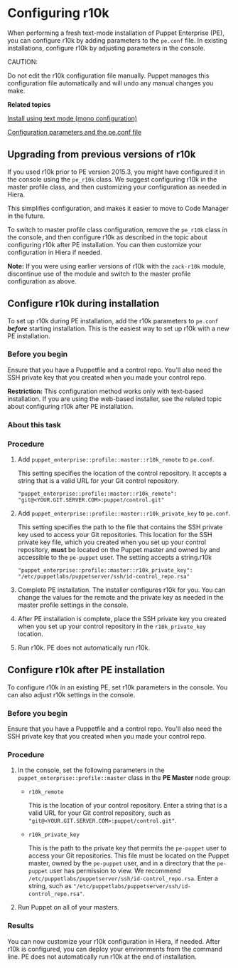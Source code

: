 # Configuring r10k

When performing a fresh text-mode installation of Puppet Enterprise \(PE\), you can configure r10k by adding parameters to the `pe.conf` file. In existing installations, configure r10k by adjusting parameters in the console.

CAUTION:

Do not edit the r10k configuration file manually. Puppet manages this configuration file automatically and will undo any manual changes you make.

**Related topics**  


[Install using text mode \(mono configuration\)](installing_pe.md#)

[Configuration parameters and the pe.conf file](installing_pe.md#)

## Upgrading from previous versions of r10k

If you used r10k prior to PE version 2015.3, you might have configured it in the console using the `pe_r10k` class. We suggest configuring r10k in the master profile class, and then customizing your configuration as needed in Hiera.

This simplifies configuration, and makes it easier to move to Code Manager in the future.

To switch to master profile class configuration, remove the `pe_r10k` class in the console, and then configure r10k as described in the topic about configuring r10k after PE installation. You can then customize your configuration in Hiera if needed.

**Note:** If you were using earlier versions of r10k with the `zack-r10k` module, discontinue use of the module and switch to the master profile configuration as above.

## Configure r10k during installation

To set up r10k during PE installation, add the r10k parameters to `pe.conf` ***before*** starting installation. This is the easiest way to set up r10k with a new PE installation.

### Before you begin

Ensure that you have a Puppetfile and a control repo. You'll also need the SSH private key that you created when you made your control repo.

**Restriction:** This configuration method works only with text-based installation. If you are using the web-based installer, see the related topic about configuring r10k after PE installation.

### About this task

### Procedure

1.  Add `puppet_enterprise::profile::master::r10k_remote` to `pe.conf`.

    This setting specifies the location of the control repository. It accepts a string that is a valid URL for your Git control repository.

    `"puppet_enterprise::profile::master::r10k_remote": "git@<YOUR.GIT.SERVER.COM>:puppet/control.git"`

2.  Add `puppet_enterprise::profile::master::r10k_private_key` to `pe.conf`.

    This setting specifies the path to the file that contains the SSH private key used to access your Git repositories. This location for the SSH private key file, which you created when you set up your control repository, **must** be located on the Puppet master and owned by and accessible to the `pe-puppet` user. The setting accepts a string.r10k

    `"puppet_enterprise::profile::master::r10k_private_key": "/etc/puppetlabs/puppetserver/ssh/id-control_repo.rsa"`

3.  Complete PE installation. The installer configures r10k for you. You can change the values for the remote and the private key as needed in the master profile settings in the console.

4.  After PE installation is complete, place the SSH private key you created when you set up your control repository in the `r10k_private_key` location.

5.  Run r10k. PE does not automatically run r10k.


## Configure r10k after PE installation

To configure r10k in an existing PE, set r10k parameters in the console. You can also adjust r10k settings in the console.

### Before you begin

Ensure that you have a Puppetfile and a control repo. You'll also need the SSH private key that you created when you made your control repo.

### Procedure

1.  In the console, set the following parameters in the `puppet_enterprise::profile::master` class in the **PE Master** node group:

    -   `r10k_remote`

        This is the location of your control repository. Enter a string that is a valid URL for your Git control repository, such as `"git@<YOUR.GIT.SERVER.COM>:puppet/control.git"`.

    -   `r10k_private_key`

        This is the path to the private key that permits the `pe-puppet` user to access your Git repositories. This file must be located on the Puppet master, owned by the `pe-puppet` user, and in a directory that the `pe-puppet` user has permission to view. We recommend `/etc/puppetlabs/puppetserver/ssh/id-control_repo.rsa`. Enter a string, such as `"/etc/puppetlabs/puppetserver/ssh/id-control_repo.rsa"`.

2.  Run Puppet on all of your masters.


### Results

You can now customize your r10k configuration in Hiera, if needed. After r10k is configured, you can deploy your environments from the command line. PE does not automatically run r10k at the end of installation.


